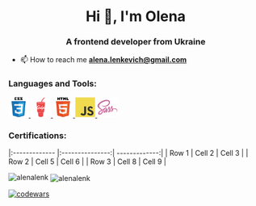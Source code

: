 




<h1 align="center">Hi 👋, I'm Olena</h1>
<h3 align="center">A frontend developer from Ukraine</h3>

- 📫 How to reach me **alena.lenkevich@gmail.com**


<p align="left">
</p>

<h3 align="left">Languages and Tools:</h3>
<p align="left"> <a href="https://www.w3schools.com/css/" target="_blank" rel="noreferrer"> <img src="https://raw.githubusercontent.com/devicons/devicon/master/icons/css3/css3-original-wordmark.svg" alt="css3" width="40" height="40"/> </a> <a href="https://gulpjs.com" target="_blank" rel="noreferrer"> <img src="https://raw.githubusercontent.com/devicons/devicon/master/icons/gulp/gulp-plain.svg" alt="gulp" width="40" height="40"/> </a> <a href="https://www.w3.org/html/" target="_blank" rel="noreferrer"> <img src="https://raw.githubusercontent.com/devicons/devicon/master/icons/html5/html5-original-wordmark.svg" alt="html5" width="40" height="40"/> </a> <a href="https://developer.mozilla.org/en-US/docs/Web/JavaScript" target="_blank" rel="noreferrer"> <img src="https://raw.githubusercontent.com/devicons/devicon/master/icons/javascript/javascript-original.svg" alt="javascript" width="40" height="40"/> </a> <a href="https://sass-lang.com" target="_blank" rel="noreferrer"> <img src="https://raw.githubusercontent.com/devicons/devicon/master/icons/sass/sass-original.svg" alt="sass" width="40" height="40"/> </a> </p>




<h3 align="left">Certifications:</h3>


|:------------- |:---------------:| -------------:|
| Row 1         | Cell 2          | Cell 3        |
| Row 2         | Cell 5          | Cell 6        |
| Row 3         | Cell 8          | Cell 9        |

<p><img align="left" src="https://github-readme-stats.vercel.app/api/top-langs?username=alenalenk&show_icons=true&locale=en&layout=compact" alt="alenalenk" /></p>

<p>&nbsp;<img align="center" src="https://github-readme-stats.vercel.app/api?username=alenalenk&show_icons=true&locale=en" alt="alenalenk" /></p>

[![codewars](https://www.codewars.com/users/Alenalenk/badges/small)](https://www.codewars.com/users/Alenalenk) 
